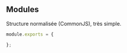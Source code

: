 ## Modules

Structure normalisée (CommonJS), très simple.

```javascript
module.exports = {

};
```

